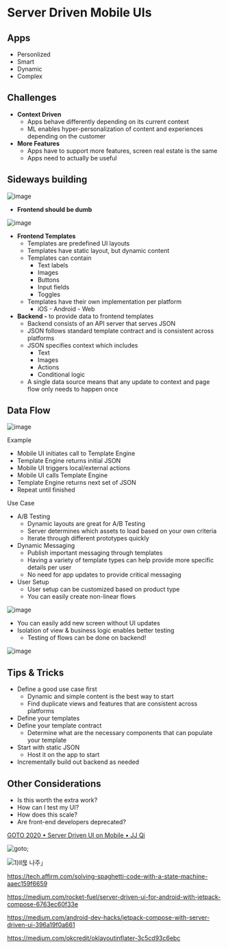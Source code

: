 # Server Driven Mobile UIs

## Apps

- Personlized
- Smart
- Dynamic
- Complex

## Challenges

- **Context Driven**
  - Apps behave differently depending on its current context
  - ML enables hyper-personalization of content and experiences depending on the customer
- **More Features**
  - Apps have to support more features, screen real estate is the same
  - Apps need to actually be useful

## Sideways building

![image](media/Server-Driven-Mobile-UIs-image1.png)

- **Frontend should be dumb**

![image](media/Server-Driven-Mobile-UIs-image2.png)

- **Frontend Templates**
  - Templates are predefined UI layouts
  - Templates have static layout, but dynamic content
  - Templates can contain
    - Text labels
    - Images
    - Buttons
    - Input fields
    - Toggles
  - Templates have their own implementation per platform
    - iOS - Android - Web
- **Backend -** to provide data to frontend templates
  - Backend consists of an API server that serves JSON
  - JSON follows standard template contract and is consistent across platforms
  - JSON specifies context which includes
    - Text
    - Images
    - Actions
    - Conditional logic
  - A single data source means that any update to context and page flow only needs to happen once

## Data Flow

![image](media/Server-Driven-Mobile-UIs-image3.png)

Example

- Mobile UI initiates call to Template Engine
- Template Engine returns initial JSON
- Mobile UI triggers local/external actions
- Mobile UI calls Template Engine
- Template Engine returns next set of JSON
- Repeat until finished

Use Case

- A/B Testing
  - Dynamic layouts are great for A/B Testing
  - Server determines which assets to load based on your own criteria
  - Iterate through different prototypes quickly
- Dynamic Messaging
  - Publish important messaging through templates
  - Having a variety of template types can help provide more specific details per user
  - No need for app updates to provide critical messaging
- User Setup
  - User setup can be customized based on product type
  - You can easily create non-linear flows

![image](media/Server-Driven-Mobile-UIs-image4.png)

- You can easily add new screen without UI updates
- Isolation of view & business logic enables better testing
  - Testing of flows can be done on backend!

![image](media/Server-Driven-Mobile-UIs-image5.png)

## Tips & Tricks

- Define a good use case first
  - Dynamic and simple content is the best way to start
  - Find duplicate views and features that are consistent across platforms
- Define your templates
- Define your template contract
  - Determine what are the necessary components that can populate your template
- Start with static JSON
  - Host it on the app to start
- Incrementally build out backend as needed

## Other Considerations

- Is this worth the extra work?
- How can I test my UI?
- How does this scale?
- Are front-end developers deprecated?

[GOTO 2020 • Server Driven UI on Mobile • JJ Qi](https://www.youtube.com/watch?v=CtSfG8tYRdg&ab_channel=GOTOConferences)

![goto; ](media/Server-Driven-Mobile-UIs-image6.jpg)

![1}Il묺 나주」 ](media/Server-Driven-Mobile-UIs-image7.png)

<https://tech.affirm.com/solving-spaghetti-code-with-a-state-machine-aaec159f6659>

<https://medium.com/rocket-fuel/server-driven-ui-for-android-with-jetpack-compose-6763ec60f33e>

<https://medium.com/android-dev-hacks/jetpack-compose-with-server-driven-ui-396a19f0a661>

<https://medium.com/okcredit/oklayoutinflater-3c5cd93c6ebc>
